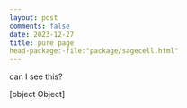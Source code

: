 ```yaml
---
layout: post
comments: false
date: 2023-12-27
title: pure page
head-package:-file:"package/sagecell.html"
---
```


can I see this?

[object Object]
